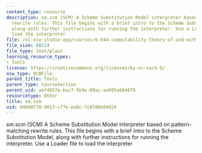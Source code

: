 ```yaml
---
content_type: resource
description: sm.scm (SCM) A Scheme Substitution Model interpreter based on pattern-matching
  rewrite rules. This file begins with a brief intro to the Scheme Substitution Model,
  along with further instructions for running the interpreter. Use a Loader file to
  load the interpreter
file: /ol-ocw-studio-app/courses/6-844-computability-theory-of-and-with-scheme-spring-2003/94b08770d013cf7eea8c7c8788e84d24_sm.scm
file_size: 60214
file_type: text/plain
learning_resource_types:
- Tools
license: https://creativecommons.org/licenses/by-nc-sa/4.0/
ocw_type: OCWFile
parent_title: Tools
parent_type: CourseSection
parent_uid: aaf4057a-bac7-5b9e-89ac-ae095a684679
resourcetype: Other
title: sm.scm
uid: 94b08770-d013-cf7e-ea8c-7c8788e84d24
---
```

sm.scm (SCM) A Scheme Substitution Model interpreter based on pattern-matching rewrite rules. This file begins with a brief intro to the Scheme Substitution Model, along with further instructions for running the interpreter. Use a Loader file to load the interpreter